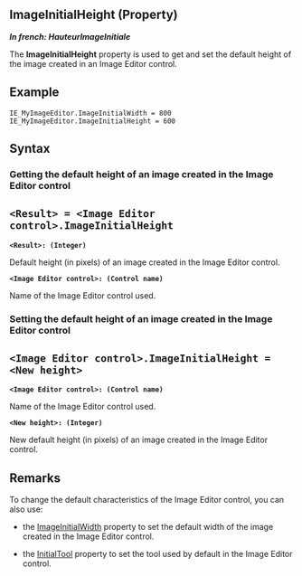 
## ImageInitialHeight (Property)

***In french: HauteurImageInitiale***
	



<a name="XUse"></a>
<a name="Use"></a>
<a name="description"></a>
The **ImageInitialHeight** property is used to get and set the default height of the image created in an Image Editor control.
<a name="Example1"></a>
<a name="sample_code"></a>

## Example


```wl
IE_MyImageEditor.ImageInitialWidth = 800
IE_MyImageEditor.ImageInitialHeight = 600
```

<a name="XSYNTAX"></a>

## Syntax
<a name="SYNTAX1"></a>

### Getting the default height of an image created in the Image Editor control

`<Result> = <Image Editor control>.ImageInitialHeight`
---

**`<Result>: (Integer)`**

Default height (in pixels) of an image created in the Image Editor control. 

**`<Image Editor control>: (Control name)`**

Name of the Image Editor control used.


<a name="SYNTAX2"></a>

### Setting the default height of an image created in the Image Editor control

`<Image Editor control>.ImageInitialHeight = <New height>`
---

**`<Image Editor control>: (Control name)`**

Name of the Image Editor control used.

**`<New height>: (Integer)`**

New default height (in pixels) of an image created in the Image Editor control.



<a name="NOTE0"></a>
<a name="NOTE0_1"></a>

## Remarks
To change the default characteristics of the Image Editor control, you can also use: 

- the [ImageInitialWidth](../Proprietes/1410088608.md) property to set the default width of the image created in the Image Editor control.

- the [InitialTool](../Proprietes/1410088609.md) property to set the tool used by default in the Image Editor control.  





